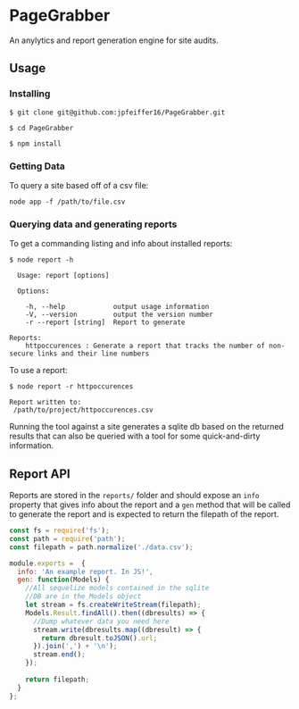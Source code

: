 # PageGrabber
An anylytics and report generation engine for site audits.

## Usage

### Installing
`$ git clone git@github.com:jpfeiffer16/PageGrabber.git`

`$ cd PageGrabber`

`$ npm install`

### Getting Data
To query a site based off of a csv file:

`node app -f /path/to/file.csv`

### Querying data and generating reports
To get a commanding listing and info about installed reports:

`$ node report -h`

```
  Usage: report [options]

  Options:

    -h, --help            output usage information
    -V, --version         output the version number
    -r --report [string]  Report to generate

Reports:
    httpoccurences : Generate a report that tracks the number of non-secure links and their line numbers
```

To use a report:

`$ node report -r httpoccurences`
```
Report written to:
 /path/to/project/httpoccurences.csv
```

Running the tool against a site generates a sqlite db based on the returned
results that can also be queried with a tool for some quick-and-dirty
information.

## Report API
Reports are stored in the `reports/` folder and should expose an 
`info` property that gives info about the report and a `gen` method 
that will be called to generate the report and is expected to return
 the filepath of the report.

```javascript
const fs = require('fs');
const path = require('path');
const filepath = path.normalize('./data.csv');

module.exports =  {
  info: 'An example report. In JS!',
  gen: function(Models) {
    //All sequelize models contained in the sqlite 
    //DB are in the Models object
    let stream = fs.createWriteStream(filepath);
    Models.Result.findAll().then((dbresults) => {
      //Dump whatever data you need here
      stream.write(dbresults.map((dbresult) => {
        return dbresult.toJSON().url;
      }).join(',') + '\n');
      stream.end();
    });
    
    return filepath;
  }
};
```